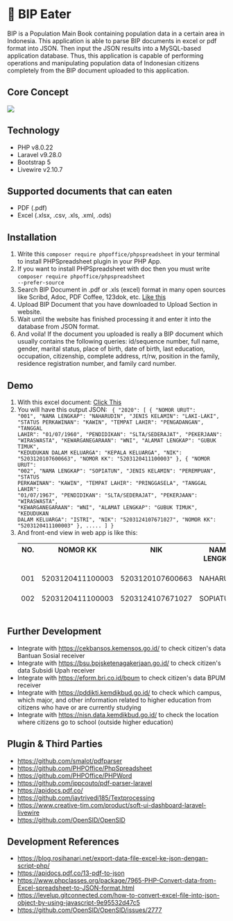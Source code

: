 # 🍖 BIP Eater
BIP is a Population Main Book containing population data in a certain area in Indonesia. This application is able to parse BIP documents in excel or pdf format into JSON. Then input the JSON results into a MySQL-based application database. Thus, this application is capable of performing operations and manipulating population data of Indonesian citizens completely from the BIP document uploaded to this application.

## Core Concept
<img src="https://gopa.koonek.net/public/cdn/BIPEaterDiagram.png">

## Technology
- PHP v8.0.22
- Laravel v9.28.0
- Bootstrap 5
- Livewire v2.10.7

## Supported documents that can eaten
- PDF (.pdf)
- Excel (.xlsx, .csv, .xls, .xml, .ods)

## Installation
1. Write this <code>composer require phpoffice/phpspreadsheet</code> in your terminal to install PHPSpreadsheet plugin in your PHP App.
2. If you want to install PHPSpreadsheet with doc then you must write <code>composer require phpoffice/phpspreadsheet --prefer-source</code>
3. Search BIP Document in .pdf or .xls (excel) format in many open sources like Scribd, Adoc, PDF Coffee, 123dok, etc. <a href="https://www.scribd.com/document/450191065/Buku-Induk-Penduduk">Like this</a>
4. Upload BIP Document that you have downloaded to Upload Section in website.
5. Wait until the website has finished processing it and enter it into the database from JSON format.
6. And voila! If the document you uploaded is really a BIP document which usually contains the following queries: id/sequence number, full name, gender, marital status, place of birth, date of birth, last education, occupation, citizenship, complete address, rt/rw, position in the family, residence registration number, and family card number.

## Demo
1. With this excel document: <a href="https://www.desapengadangan.web.id/first/unduh_dokumen_artikel/25">Click This</a>
2. You will have this output JSON: <code>
{
    "2020": [
        {
            "NOMOR URUT": "001",
            "NAMA LENGKAP": "NAHARUDIN",
            "JENIS KELAMIN": "LAKI-LAKI",
            "STATUS PERKAWINAN": "KAWIN",
            "TEMPAT LAHIR": "PENGADANGAN",
            "TANGGAL LAHIR": "01/07/1960",
            "PENDIDIKAN": "SLTA/SEDERAJAT",
            "PEKERJAAN": "WIRASWASTA",
            "KEWARGANEGARAAN": "WNI",
            "ALAMAT LENGKAP": "GUBUK TIMUK",
            "KEDUDUKAN DALAM KELUARGA": "KEPALA KELUARGA",
            "NIK": "5203120107600663",
            "NOMOR KK": "5203120411100003"
        },
        {
            "NOMOR URUT": "002",
            "NAMA LENGKAP": "SOPIATUN",
            "JENIS KELAMIN": "PEREMPUAN",
            "STATUS PERKAWINAN": "KAWIN",
            "TEMPAT LAHIR": "PRINGGASELA",
            "TANGGAL LAHIR": "01/07/1967",
            "PENDIDIKAN": "SLTA/SEDERAJAT",
            "PEKERJAAN": "WIRASWASTA",
            "KEWARGANEGARAAN": "WNI",
            "ALAMAT LENGKAP": "GUBUK TIMUK",
            "KEDUDUKAN DALAM KELUARGA": "ISTRI",
            "NIK": "5203124107671027",
            "NOMOR KK": "5203120411100003"
        }, .....
          ]
}</code>
3. And front-end view in web app is like this: <table width="40px">
    <thead>
    <tr valign="top">
        <th>NO.</th>
        <th>NOMOR KK</th>
        <th>NIK</th>
        <th>NAMA LENGKAP</th>
        <th>JENIS KELAMIN</th>
        <th>STATUS PERKAWINAN</th>
        <th>TEMPAT LAHIR</th>
        <th>TANGGAL LAHIR</th>
        <th>PENDIDIKAN</th>
        <th>PEKERJAAN</th>
        <th>KEWARGANEGARAAN</th>
        <th>ALAMAT LENGKAP</th>
        <th>KEDUDUKAN DALAM KELUARGA</th>
    </tr>
    </thead?
    <tbody>
        <tr valign="top">
          <td>001</td>
          <td>5203120411100003</td>
          <td>5203120107600663</td>          
          <td>NAHARUDIN</td>
          <td>LAKI-LAKI</td>
          <td>KAWIN</td>
          <td>PENGADANGAN</td>
          <td>01/07/1960</td>
          <td>SLTA/SEDERAJAT</td>
          <td>WIRASWASTA</td>
          <td>WNI</td>
          <td>GUBUK TIMUK</td>
          <td>KEPALA KELUARGA</td>
        </tr> 
        <tr valign="top">
          <td>002</td>
          <td>5203120411100003</td>
          <td>5203124107671027</td>          
          <td>SOPIATUN</td>
          <td>PEREMPUAN</td>
          <td>KAWIN</td>
          <td>PRINGGASELA</td>
          <td>01/07/1967</td>
          <td>SLTA/SEDERAJAT</td>
          <td>WIRASWASTA</td>
          <td>WNI</td>
          <td>GUBUK TIMUK</td>
          <td>ISTRI</td>
        </tr>
    </tbody></table>


## Further Development
- Integrate with https://cekbansos.kemensos.go.id/ to check citizen's data Bantuan Sosial receiver
- Integrate with https://bsu.bpjsketenagakerjaan.go.id/ to check citizen's data Subsidi Upah receiver
- Integrate with https://eform.bri.co.id/bpum to check citizen's data BPUM receiver
- Integrate with https://pddikti.kemdikbud.go.id/ to check which campus, which major, and other information related to higher education from citizens who have or are currently studying
- Integrate with https://nisn.data.kemdikbud.go.id/ to check the location where citizens go to school (outside higher education)


## Plugin & Third Parties
- https://github.com/smalot/pdfparser
- https://github.com/PHPOffice/PhpSpreadsheet
- https://github.com/PHPOffice/PHPWord
- https://github.com/jppcouto/pdf-parser-laravel
- https://apidocs.pdf.co/
- https://github.com/jaytrivedi185/Textprocessing
- https://www.creative-tim.com/product/soft-ui-dashboard-laravel-livewire
- https://github.com/OpenSID/OpenSID


## Development References
- https://blog.rosihanari.net/export-data-file-excel-ke-json-dengan-script-php/
- https://apidocs.pdf.co/13-pdf-to-json
- https://www.phpclasses.org/package/7965-PHP-Convert-data-from-Excel-spreadsheet-to-JSON-format.html
- https://levelup.gitconnected.com/how-to-convert-excel-file-into-json-object-by-using-javascript-9e95532d47c5
- https://github.com/OpenSID/OpenSID/issues/2777

